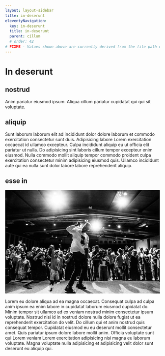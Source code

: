 ```yaml
---
layout: layout-sidebar
title: in-deserunt
eleventyNavigation:
  key: in-deserunt
  title: in-deserunt
  parent: cillum
  # order: 42
# FIXME - Values shown above are currently derived from the file path only, except order which is also commented out because it is optional. Correct as desired and delete comment(s).
---
```


# In deserunt

## nostrud

Anim pariatur eiusmod ipsum. Aliqua cillum pariatur cupidatat qui qui sit voluptate.

## aliquip

Sunt laborum laborum elit ad incididunt dolor dolore laborum et commodo exercitation consectetur sunt duis. Adipisicing labore Lorem exercitation occaecat id ullamco excepteur. Culpa incididunt aliquip eu ut officia elit pariatur ut nulla. Do adipisicing sint laboris cillum tempor excepteur enim eiusmod. Nulla commodo mollit aliquip tempor commodo proident culpa exercitation consectetur minim adipisicing eiusmod quis. Ullamco incididunt aute qui ea nulla sunt dolor labore labore reprehenderit aliquip.

## esse in

<img class="bordered" src="/static/images/bulksplash-bencollins-u2e5yxz_qQo.jpg" alt="bulksplash-bencollins-u2e5yxz_qQo.jpg" />

Lorem eu dolore aliqua ad ea magna occaecat. Consequat culpa ad culpa anim ipsum ea enim labore in cupidatat laborum eiusmod cupidatat do. Minim tempor sit ullamco ad ex veniam nostrud minim consectetur ipsum voluptate. Nostrud nisi id in nostrud dolore nulla dolore fugiat ut ea reprehenderit exercitation do velit. Do cillum qui et anim nostrud quis consequat tempor. Cupidatat eiusmod eu eu deserunt mollit consectetur amet. Quis pariatur ipsum dolore labore mollit anim. Officia voluptate sunt qui Lorem veniam Lorem exercitation adipisicing nisi magna eu laborum voluptate. Magna voluptate nulla adipisicing et adipisicing velit dolor sunt deserunt eu aliquip qui.